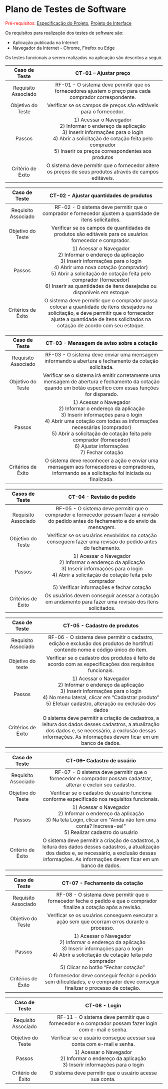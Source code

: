 # Plano de Testes de Software

<span style="color:red">Pré-requisitos: <a href="02-Especificação do Projeto.md"> Especificação do Projeto</a></span>, <a href="04-Projeto de Interface.md"> Projeto de Interface</a>

Os requisitos para realização dos testes de software são:

- Aplicação publicada na Internet
- Navegador da Internet - Chrome, Firefox ou Edge

Os testes funcionais a serem realizados na aplicação são descritos a seguir.

| Caso de Teste | **CT-01 – Ajustar preço** |                                                                                    
| :-----------------: | :-------------------------------------------------------------------------------------------------------------------------------------------------------------------------------------------------------------------------: |
| Requisito Associado | RF-01 - O sistema deve permitir que os fornecedores ajustem o preço para cada comprador correspondente.  |                                 
|  Objetivo do Teste  | Verificar se os campos de preços são editáveis para o fornecedor. |
|       Passos        | 1) Acessar o Navegador <br> 2) Informar o endereço da aplicação <br> 3) Inserir informações para o login <br> 4) Abrir a solicitação de cotação feita pelo comprador <br> 5) Inserir os preços correspondentes aos produtos |
|  Critério de Êxito  | O sistema deve permitir que o fornecedor altere os preços de seus produtos através de campos editáveis. |

|    Caso de Teste    | **CT-02 - Ajustar quantidades de produtos** |
| :-----------------: | :------------------------------------------------------------------------------------------------------------------------------------------------------------------------------------------------------------------------------------------------------------------------------------------------------: |
| Requisito Associado | RF-02 - O sistema deve permitir que o comprador e fornecedor ajustem a quantidade de itens solicitados. |
|  Objetivo do Teste  | Verificar se os campos de quantidades de produtos são editáveis para os usuários fornecedor e comprador. |
|       Passos        | 1) Acessar o Navegador <br> 2) Informar o endereço da aplicação <br> 3) Inserir informações para o login <br> 4) Abrir uma nova cotação (comprador) <br> 5) Abrir a solicitação de cotação feita pelo comprador (fornecedor) <br> 6) Inserir as quantidades de itens desejadas ou disponíveis em estoque |
| Critérios de Êxito  | O sistema deve permitir que o comprador possa colocar a quantidade de itens desejados na solicitação, e deve permitir que o fornecedor ajuste a quantidade de itens solicitados na cotação de acordo com seu estoque. |

|    Caso de Teste    | **CT-03 - Mensagem de aviso sobre a cotação** |
| :-----------------: | :-------------------------------------------------------------------------------------------------------------------------------------------------------------------------------------------------------------------------------------------------------------------------------------------------------------: |
| Requisito Associado |                                                                                                      RF-03 - O sistema deve enviar uma mensagem informando a abertura e fechamento da cotação solicitada.                                                                                                       |
|  Objetivo do Teste  |                                                                           Verificar se o sistema irá emitir corretamente uma mensagem de abertura e fechamento da cotação quando um botão específico com essas funções for disparado.                                                                           |
|       Passos        | 1) Acessar o Navegador <br> 2) Informar o endereço da aplicação <br> 3) Inserir informações para o login <br> 4) Abrir uma cotação com todas as informações necessárias (comprador) <br> 5) Abrir a solicitação de cotação feita pelo comprador (fornecedor) <br> 6) Ajustar informações <br> 7) Fechar cotação |
| Critérios de Êxito  |                                                                                 O sistema deve reconhecer a ação e enviar uma mensagem aos fornecedores e compradores, informando se a solicitação foi iniciada ou finalizada.                                                                                  |


|   Casos de Teste    |                                                                                            **CT-04 - Revisão do pedido**                                                                                            |
| :-----------------: | :-----------------------------------------------------------------------------------------------------------------------------------------------------------------------------------------------------------------: |
| Requisito Associado |                                      RF-05 - O sistema deve permitir que o comprador e fornecedor possam fazer a revisão do pedido antes do fechamento e do envio da mensagem.                                      |
|  Objetivo do Teste  |                                                      Verificar se os usuários envolvidos na cotação conseguem fazer uma revisão do pedido antes do fechamento.                                                      |
|       Passos        | 1) Acessar o Navegador <br> 2) Informar o endereço da aplicação <br> 3) Inserir informações para o login <br> 4) Abrir a solicitação de cotação feita pelo comprador <br> 5) Verificar informações e fechar cotação |
| Critérios de Êxito  |                                                      Os usuários devem conseguir acessar a cotação em andamento para fazer uma revisão dos itens solicitados.                                                       |

|    Caso de Teste    |                                                                                              **CT-05 - Cadastro de produtos**                                                                                               |
| :-----------------: | :-------------------------------------------------------------------------------------------------------------------------------------------------------------------------------------------------------------------------: |
| Requisito Associado |                                RF-06 - O sistema deve permitir o cadastro, edição e exclusão dos produtos de hortifruti contendo nome e código único do item.                                |
|  Objetivo do teste  |                                                           Verificar se o cadastro dos produtos é feito de acordo com as especificações dos requisitos funcionais.                                                           |
|       Passos        | 1) Acessar o Navegador <br> 2) Informar o endereço da aplicação <br> 3) Inserir informações para o login <br> 4) No menu lateral, clicar em “Cadastrar produto” <br> 5) Efetuar cadastro, alteração ou exclusão dos dados |
| Critérios de Êxito  |       O sistema deve permitir a criação de cadastros, a leitura dos dados desses cadastros, a atualização dos dados e, se necessário, a exclusão dessas informações. As informações devem ficar em um banco de dados.       |

|    Caso de Teste    |                                                                                         **CT-06– Cadastro de usuário**                                                                                         |
| :-----------------: | :-------------------------------------------------------------------------------------------------------------------------------------------------------------------------------------------------------------: |
| Requisito Associado |                                                 RF-07 - O sistema deve permitir que o fornecedor e comprador possam cadastrar, alterar e excluir seu cadastro.                                                  |
|  Objetivo do Teste  |                                                          Verificar se o cadastro de usuário funciona conforme especificado nos requisitos funcionais.                                                           |
|       Passos        |                   1) Acessar o Navegador <br> 2) Informar o endereço da aplicação <br> 3) Na tela Login, clicar em "Ainda não tem uma conta? Inscreva-se!"<br> 5) Realizar cadastro do usuário                   |
|  Critério de Êxito  | O sistema deve permitir a criação de cadastros, a leitura dos dados desses cadastros, a atualização dos dados e, se necessário, a exclusão dessas informações. As informações devem ficar em um banco de dados. |

|    Caso de Teste    |                                                                                       **CT-07 - Fechamento da cotação**                                                                                       |
| :-----------------: | :-----------------------------------------------------------------------------------------------------------------------------------------------------------------------------------------------------------: |
| Requisito Associado |                                             RF-08 - O sistema deve permitir que o fornecedor feche o pedido e que o comprador finalize a cotação após a revisão.                                              |
|  Objetivo do Teste  |                                                         Verificar se os usuários conseguem executar a ação sem que ocorram erros durante o processo.                                                          |
|       Passos        | 1) Acessar o Navegador <br> 2) Informar o endereço da aplicação <br> 3) Inserir informações para o login <br> 4) Abrir a solicitação de cotação feita pelo comprador <br> 5) Clicar no botão “Fechar cotação” |
| Critérios de Êxito  |                                          O fornecedor deve conseguir fechar o pedido sem dificuldades, e o comprador deve conseguir finalizar o processo de cotação. |

|    Caso de Teste    | **CT-08 - Login** |                                 
| :-----------------: | :-------------------------------------------------------------------------------------------------------------------------------------------------------------------------------------------------------------------------: |
| Requisito Associado | RF-11 - O sistema deve permitir que o fornecedor e o comprador possam fazer login com e-mail e senha. |                              
|  Objetivo do Teste  | Verificar se o usuário consegue acessar sua conta com e-mail e senha. |
|       Passos        | 1) Acessar o Navegador <br> 2) Informar o endereço da aplicação <br> 3) Inserir informações para o login <br>  |
|  Critério de Êxito  |  O sistema deve permitir que o usuário acesse sua conta. |

